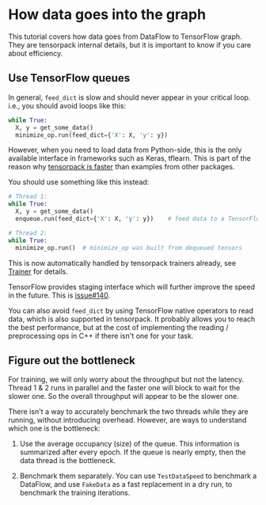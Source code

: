 
# How data goes into the graph

This tutorial covers how data goes from DataFlow to TensorFlow graph.
They are tensorpack internal details, but it is important to know
if you care about efficiency.

## Use TensorFlow queues

In general, `feed_dict` is slow and should never appear in your critical loop.
i.e., you should avoid loops like this:
```python
while True:
  X, y = get_some_data()
  minimize_op.run(feed_dict={'X': X, 'y': y})
```
However, when you need to load data from Python-side, this is the only available interface in frameworks such as Keras, tflearn.
This is part of the reason why [tensorpack is faster](https://gist.github.com/ppwwyyxx/8d95da79f8d97036a7d67c2416c851b6) than examples from other packages.

You should use something like this instead:
```python
# Thread 1:
while True:
  X, y = get_some_data()
  enqueue.run(feed_dict={'X': X, 'y': y})	 # feed data to a TensorFlow queue

# Thread 2:
while True:
  minimize_op.run()	 # minimize_op was built from dequeued tensors
```

This is now automatically handled by tensorpack trainers already,
see [Trainer](trainer.md) for details.

TensorFlow provides staging interface which will further improve the speed in the future. This is
[issue#140](https://github.com/ppwwyyxx/tensorpack/issues/140).

You can also avoid `feed_dict` by using TensorFlow native operators to read data, which is also
supported in tensorpack.
It probably allows you to reach the best performance, but at the cost of implementing the
reading / preprocessing ops in C++ if there isn't one for your task.

## Figure out the bottleneck

For training, we will only worry about the throughput but not the latency.
Thread 1 & 2 runs in parallel and the faster one will block to wait for the slower one.
So the overall throughput will appear to be the slower one.

There isn't a way to accurately benchmark the two threads while they are running, without introducing overhead. However, are ways to understand which one is the bottleneck:

1. Use the average occupancy (size) of the queue. This information is summarized after every epoch.
	If the queue is nearly empty, then the data thread is the bottleneck.

2. Benchmark them separately. You can use `TestDataSpeed` to benchmark a DataFlow, and
	 use `FakeData` as a fast replacement in a dry run, to benchmark the training iterations.
